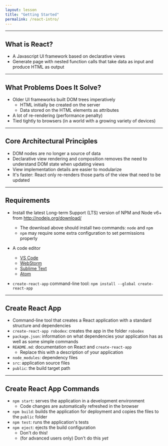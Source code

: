 ```yaml
---
layout: lesson
title: "Getting Started"
permalink: /react-intro/
---
```


---

## What is React?

- A Javascript UI framework based on declarative views
- Generate page with nested function calls that take data as input and produce HTML as output

---

## What Problems Does It Solve?

- Older UI frameworks built DOM trees imperatively
  - HTML initially be created on the server
  - Data stored on the HTML elements as attributes
- A lot of re-rendering (performance penalty)
- Tied tightly to browsers (in a world with a growing variety of devices)

---

## Core Architectural Principles

- DOM nodes are no longer a source of data
- Declarative view rendering and composition removes the need to understand DOM state when updating views
- View implementation details are easier to modularize
- It's faster: React only re-renders those parts of the view that need to be updated

---

## Requirements

- Install the latest Long-term Support (LTS) version of NPM and Node v6+ from <http://nodejs.org/download/>
  - The download above should install two commands: `node` and `npm`
  - `npm` may require some extra configuration to set permissions properly

- A code editor
  - [VS Code](https://code.visualstudio.com/)
  - [WebStorm](https://www.jetbrains.com/webstorm/)
  - [Sublime Text](http://www.sublimetext.com/)
  - [Atom](https://atom.io/)

- `create-react-app` command-line tool:
   `npm install --global create-react-app`

---

## Create React App

- Command-line tool that creates a React application with a standard structure and dependencies
- `create-react-app robodex`: creates the app in the folder `robodex`
- `package.json`: information on what dependencies your application has as well as some simple commands
- `README.md`: documentation on React and `create-react-app`
  - Replace this with a description of your application
- `node_modules`: dependency files
- `src`: application source files
- `public`: the build target path

---

## Create React App Commands

- `npm start`: serves the application in a development environment
  - Code changes are automatically refreshed in the browser
- `npm build`: builds the application for deployment and copies the files to the `public` folder
- `npm test`: runs the application's tests
- `npm eject`: ejects the build configuration
   - Don't do this!
   - (for advanced users only) Don't do this *yet*
